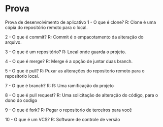 # Prova
 Prova de desenvolvimento de aplicativo
 1 - O que é clone?
  R: Clone é uma cópia do repositório remoto para o local.
  
 2 - O que é commit?
 R: Commit é o empacotamento da alteração do arquivo.
 
 3 - O que é um repositório?
 R: Local onde guarda o projeto.
 
 4 - O que é merge?
 R: Merge é a opção de juntar duas branch.
 
 5 - O que é pull?
 R: Puxar as alterações do repositorio remoto para o repositorio local.

 7 - O que é branch?
 R: R: Uma ramificação do projeto

 8 - O que é pull request?
 R: Uma solicitação de alteração do código, para o dono do codigo

 9 - O que é fork?
 R: Pegar o repositorio de terceiros para você

 10 - O que é um VCS?
R: Software de controle de versão